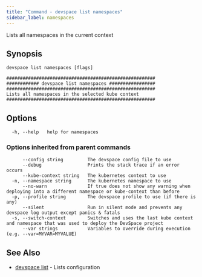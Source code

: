 ```yaml
---
title: "Command - devspace list namespaces"
sidebar_label: namespaces
---
```



Lists all namespaces in the current context

## Synopsis


```
devspace list namespaces [flags]
```

```
#######################################################
############ devspace list namespaces #################
#######################################################
Lists all namespaces in the selected kube context
#######################################################
```
## Options

```
  -h, --help   help for namespaces
```

### Options inherited from parent commands

```
      --config string         The devspace config file to use
      --debug                 Prints the stack trace if an error occurs
      --kube-context string   The kubernetes context to use
  -n, --namespace string      The kubernetes namespace to use
      --no-warn               If true does not show any warning when deploying into a different namespace or kube-context than before
  -p, --profile string        The devspace profile to use (if there is any)
      --silent                Run in silent mode and prevents any devspace log output except panics & fatals
  -s, --switch-context        Switches and uses the last kube context and namespace that was used to deploy the DevSpace project
      --var strings           Variables to override during execution (e.g. --var=MYVAR=MYVALUE)
```

## See Also

* [devspace list](../../cli/commands/devspace_list)	 - Lists configuration
